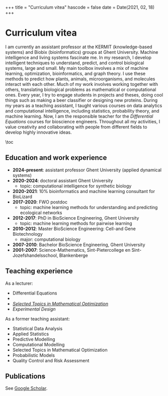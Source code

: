 +++
title = "Curriculum vitea"
hascode = false
date = Date(2021, 02, 18)
+++

# Curriculum vitea

I am currently an assistant professor at the KERMIT (knowledge-based systems) and Biobix (bioinformatics) groups at Ghent University. Machine intelligence and living systems fascinate me. In my research, I develop intelligent techniques to understand, predict, and control biological systems, large and small. My main toolbox involves a mix of machine learning, optimization, bioinformatics, and graph theory. I use these methods to predict how plants, animals, microorganisms, and molecules interact with each other. Much of my work involves working together with others, translating biological problems as mathematical or computational ones. Every year, I try to engage students in projects and theses, doing cool things such as making a beer classifier or designing new proteins. During my years as a teaching assistant, I taught various courses on data analytics and computational intelligence, including statistics, probability theory, and machine learning. Now, I am the responsible teacher for the *Differential Equations* courses for bioscience engineers. Throughout all my activities, I value creativity and collaborating with people from different fields to develop highly innovative ideas.

\toc

## Education and work experience

- **2024-present**: assistant professor Ghent University (applied dynamical systems)
- **2020-2024**: doctoral assistant Ghent University
  - topic: computational intelligence for synthetic biology
- **2020-2021**: 10% bioinformatics and machine learning consultant for BioLizard
- **2017-2020**: FWO postdoc
  - topic: machine learning methods for understanding and predicting ecological networks
- **2012-2017**: PhD in BioScience Engineering, Ghent University
  - topic: machine learning methods for pairwise learning
- **2010-2012**: Master BioScience Engineering: Cell-and Gene Biotechnology
  - major: computational biology
- **2007-2010**: Bachelor BioScience Engineering, Ghent University
- **2001-2007**: Science-Mathematics, Sint-Pietercollege en Sint-Jozefshandelsschool, Blankenberge

## Teaching experience

As a lecturer:
- Differential Equations
- 
- [*Selected Topics in Mathematical Optimization*](https://github.com/MichielStock/STMO)
- *Experimental Design*

As a former teaching assistant:
- Statistical Data Analysis
- Applied Statistics
- Predictive Modelling
- Computational Modelling
- Selected Topics in Mathematical Optimization 
- Probabilistic Models
- Quality Control and Risk Assessment


## Publications

See [Google Scholar](https://scholar.google.be/citations?user=qR_LXM8AAAAJ&hl=en).
